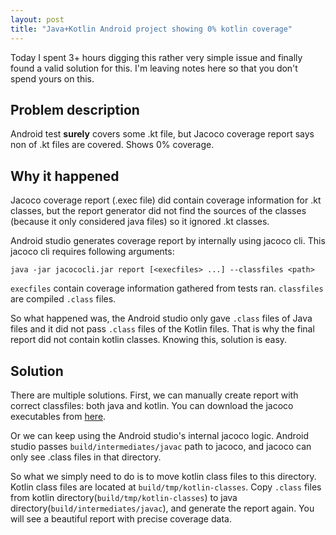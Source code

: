 ```yaml
---
layout: post
title: "Java+Kotlin Android project showing 0% kotlin coverage"
---
```


Today I spent 3+ hours digging this rather very simple issue and finally found a valid solution for this. I'm leaving notes here so that you don't spend yours on this.

## Problem description

Android test **surely** covers some .kt file, but Jacoco coverage report says non of .kt files are covered. Shows 0% coverage.

## Why it happened

Jacoco coverage report (.exec file) did contain coverage information for .kt classes, but the report generator did not find the sources of the classes (because it only considered java files) so it ignored .kt classes.

Android studio generates coverage report by internally using jacoco cli. This jacoco cli requires following arguments:

```cli
java -jar jacococli.jar report [<execfiles> ...] --classfiles <path> 
```

`execfiles` contain coverage information gathered from tests ran. `classfiles` are compiled `.class` files.

So what happened was, the Android studio only gave `.class` files of Java files and it did not pass `.class` files of the Kotlin files. That is why the final report did not contain kotlin classes. Knowing this, solution is easy.

## Solution

There are multiple solutions. First, we can manually create report with correct classfiles: both java and kotlin. You can download the jacoco executables from [here](https://www.jacoco.org/jacoco/).

Or we can keep using the Android studio's internal jacoco logic. Android studio passes `build/intermediates/javac` path to jacoco, and jacoco can only see .class files in that directory. 

So what we simply need to do is to move kotlin class files to this directory. Kotlin class files are located at `build/tmp/kotlin-classes`. Copy `.class` files from kotlin directory(`build/tmp/kotlin-classes`) to java directory(`build/intermediates/javac`), and generate the report again. You will see a beautiful report with precise coverage data.
